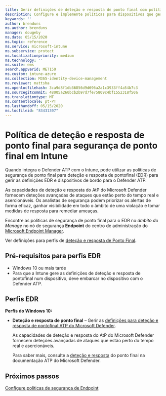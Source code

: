 ```yaml
---
title: Gerir definições de deteção e resposta de ponto final com políticas de segurança de ponto final no Microsoft Intune / Microsoft Docs
description: Configure e implemente políticas para dispositivos que gere com a política de deteção e resposta final de ponto final no Microsoft Endpoint Manager.
keywords: ''
author: brenduns
ms.author: brenduns
manager: dougeby
ms.date: 05/15/2020
ms.topic: reference
ms.service: microsoft-intune
ms.subservice: protect
ms.localizationpriority: medium
ms.technology: ''
ms.suite: ems
search.appverid: MET150
ms.custom: intune-azure
ms.collection: M365-identity-device-management
ms.reviewer: mattsha
ms.openlocfilehash: 3ca9d8f1db36856d9d696a2a1c3933ff4a54b7c3
ms.sourcegitcommit: 48005a260bcb2b97d7fe75809c4bf1552318f50a
ms.translationtype: MT
ms.contentlocale: pt-PT
ms.lasthandoff: 05/15/2020
ms.locfileid: "83431307"
---
```

# <a name="endpoint-detection-and-response-policy-for-endpoint-security-in-intune"></a>Política de deteção e resposta de ponto final para segurança de ponto final em Intune

Quando integra o Defender ATP com o Intune, pode utilizar as políticas de segurança de ponto final para deteção e resposta de pontofinal (EDR) para gerir as definições EDR e dispositivos de bordo para o Defender ATP.

As capacidades de deteção e resposta do AtP do Microsoft Defender fornecem deteções avançadas de ataques que estão perto do tempo real e asercionáveis. Os analistas de segurança podem priorizar os alertas de forma eficaz, ganhar visibilidade em todo o âmbito de uma violação e tomar medidas de resposta para remediar ameaças.

Encontre as políticas de segurança de ponto final para o EDR no *âmbito do Manage* no nó de segurança **Endpoint** do centro de administração do [Microsoft Endpoint Manager](https://go.microsoft.com/fwlink/?linkid=2109431).

Ver definições para perfis de [deteção e resposta de Ponto Final](../protect/endpoint-security-edr-profile-settings.md).

## <a name="prerequisites-for-edr-profiles"></a>Pré-requisitos para perfis EDR

- Windows 10 ou mais tarde
- Para que a Intune gere as definições de deteção e resposta de pontofinal num dispositivo, deve embarcar no dispositivo com o Defender ATP.

## <a name="edr-profiles"></a>Perfis EDR

**Perfis do Windows 10:**

- **Deteção e resposta de ponto final** – Gerir as [definições para deteção e resposta de pontofinal ATP do Microsoft Defender](endpoint-security-edr-profile-settings.md).

  As capacidades de deteção e resposta do AtP do Microsoft Defender fornecem deteções avançadas de ataques que estão perto do tempo real e asercionáveis.

  Para saber mais, consulte a [deteção e resposta](https://docs.microsoft.com/windows/security/threat-protection/microsoft-defender-atp/overview-endpoint-detection-response) do ponto final na documentação ATP do Microsoft Defender.

## <a name="next-steps"></a>Próximos passos

[Configure políticas de segurança de Endpoint](../protect/endpoint-security-policy.md#create-an-endpoint-security-policy)
